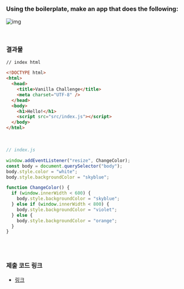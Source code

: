 ### Using the boilerplate, make an app that does the following:

![img](https://i.imgur.com/Sb8B8Zv.gif)

<br>

### 결과물

```html
// index html

<!DOCTYPE html>
<html>
  <head>
    <title>Vanilla Challenge</title>
    <meta charset="UTF-8" />
  </head>
  <body>
    <h1>Hello!</h1>
    <script src="src/index.js"></script>
  </body>
</html>
```

<br>

```js
// index.js

window.addEventListener("resize", ChangeColor);
const body = document.querySelector("body");
body.style.color = "white";
body.style.backgroundColor = "skyblue";

function ChangeColor() {
  if (window.innerWidth < 600) {
    body.style.backgroundColor = "skyblue";
  } else if (window.innerWidth < 800) {
    body.style.backgroundColor = "violet";
  } else {
    body.style.backgroundColor = "orange";
  }
}
```

<br>

<br>

### 제출 코드 링크

- [링크](https://codesandbox.io/s/inspiring-shadow-oef702)
